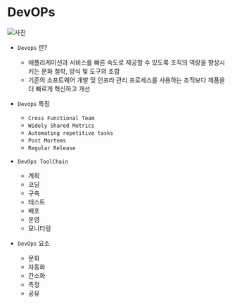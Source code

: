 # DevOPs

![사진](https://dinfree.com/lecture/backend/img/jw_1.2_1.png)

- `Devops` 란?
    + 애플리케이션과 서비스를 빠른 속도로 제공할 수 있도록 조직의 역량을 향상시키는 문화 철학, 방식 및 도구의 조합
    + 기존의 소프트웨어 개발 및 인프라 관리 프로세스를 사용하는 조직보다 제품을 더 빠르게 혁신하고 개선

- `Devops` 특징
    + `Cross Functional Team`
    + `Widely Shared Metrics`
    + `Automating repetitive tasks`
    + `Post Mortems`
    + `Regular Release`

- `DevOps ToolChain`
    + 계획
    + 코딩
    + 구축
    + 테스트
    + 배포
    + 운영
    + 모니터링

- `DevOps` 요소
    + 문화
    + 자동화
    + 간소화
    + 측정
    + 공유
